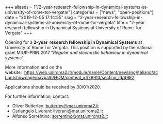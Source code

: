 +++
aliases = ["/2-year-research-fellowship-in-dynamical-systems-at-university-of-rome-tor-vergata/"]
categories = ["news", "open-positions"]
date = "2019-12-05 17:14:55"
slug = "2-year-research-fellowship-in-dynamical-systems-at-university-of-rome-tor-vergata"
title = "2-year  research fellowship in Dynamical Systems at University of Rome Tor Vergata"
+++

Opening for a **2-year  research fellowship in Dynamical Systems** at
University of Rome Tor Vergata. This position is supported by the
national grant MIUR-PRIN 2017 "*Regular and stochastic behaviour in
dynamical systems*".

  
More information and on the
website:  <https://web.uniroma2.it/module/name/Content/newlang/italiano/action/showpage/navpath/HOM/content_id/78913/section_id/4992>  

Applications should be received by 30/01/2020.

For further information, contact:

-   Oliver Butterley: butterley@mat.uniroma2.it
-   Carlangelo Liverani: liverani@mat.uniroma2.it
-   Alfonso Sorrentino: sorrentino@mat.uniroma2.it
